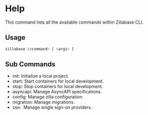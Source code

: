 # Help

This command lists all the available commands within Zillabase CLI.


## Usage

```sh
zillabase \<command> [ <args> ]
```

## Sub Commands

- init: Initialize a local project.
- start: Start containers for local development.
- stop: Stop containers for local development.
- asyncapi: Manage AsyncAPI specifications.
- config: Manage zilla configuration.
- migration: Manage migrations.
- sso:  Manage single sign-on providers.